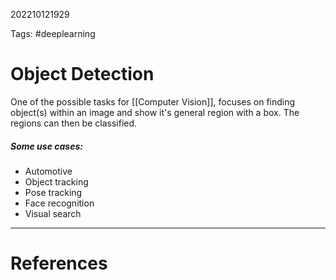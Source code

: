 202210121929

Tags: #deeplearning 

# Object Detection
One of the possible tasks for [[Computer Vision]], focuses on finding object(s) within an image and show it's general region with a box.  The regions can then be classified.

##### Some use cases:
- Automotive
- Object tracking
- Pose tracking
- Face recognition
- Visual search

---
# References
